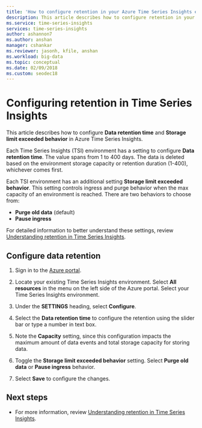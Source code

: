 ```yaml
---
title: 'How to configure retention in your Azure Time Series Insights environment | Microsoft Docs'
description: This article describes how to configure retention in your Azure Time Series Insights environment. 
ms.service: time-series-insights
services: time-series-insights
author: ashannon7
ms.author: anshan
manager: cshankar
ms.reviewer: jasonh, kfile, anshan
ms.workload: big-data
ms.topic: conceptual
ms.date: 02/09/2018
ms.custom: seodec18
---
```


# Configuring retention in Time Series Insights
This article describes how to configure **Data retention time** and **Storage limit exceeded behavior** in Azure Time Series Insights.

Each Time Series Insights (TSI) environment has a setting to configure **Data retention time**. The value spans from 1 to 400 days. The data is deleted based on the environment storage capacity or retention duration (1-400), whichever comes first.

Each TSI environment has an additional setting **Storage limit exceeded behavior**. This setting controls ingress and purge behavior when the max capacity of an environment is reached. There are two behaviors to choose from:
- **Purge old data** (default)  
- **Pause ingress**

For detailed information to better understand these settings, review [Understanding retention in Time Series Insights](time-series-insights-concepts-retention.md).  

## Configure data retention

1. Sign in to the [Azure portal](https://portal.azure.com).

2. Locate your existing Time Series Insights environment. Select **All resources** in the menu on the left side of the Azure portal. Select your Time Series Insights environment.

3. Under the **SETTINGS** heading, select **Configure**.

4. Select the **Data retention time** to configure the retention using the slider bar or type a number in text box.

5. Note the **Capacity** setting, since this configuration impacts the maximum amount of data events and total storage capacity for storing data. 

6. Toggle the **Storage limit exceeded behavior** setting. Select **Purge old data** or **Pause ingress** behavior.

7. Select **Save** to configure the changes.

## Next steps

- For more information, review [Understanding retention in Time Series Insights](time-series-insights-concepts-retention.md).